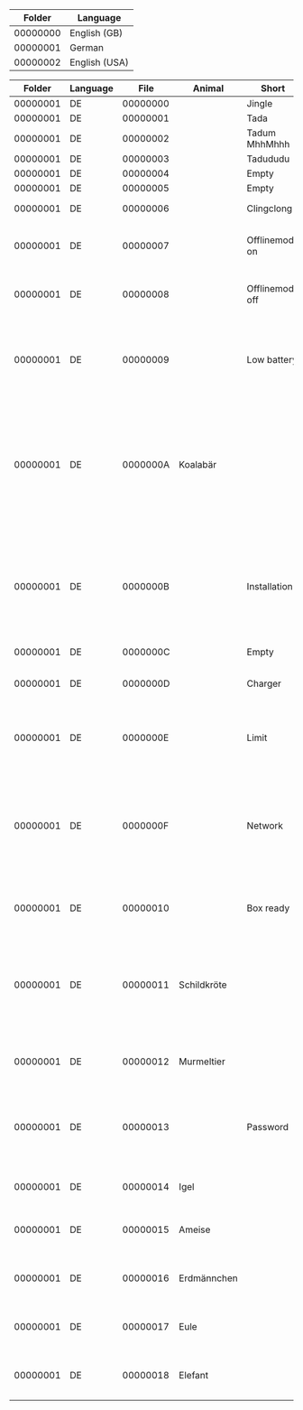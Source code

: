 |Folder|Language|
|-|-|
|00000000|English (GB)|
|00000001|German|
|00000002|English (USA)|

|Folder|Language|File|Animal|Short|Long|   
|-|-|-|-|-|-|
|00000001|DE|00000000||Jingle|Startup sound|
|00000001|DE|00000001||Tada||
|00000001|DE|00000002||Tadum MhhMhhh||
|00000001|DE|00000003||Tadududu|Low battery?|
|00000001|DE|00000004||Empty||
|00000001|DE|00000005||Empty||
|00000001|DE|00000006||Clingclong|Download complete|
|00000001|DE|00000007||Offlinemode on|Der Offlinemodus ist jetzt aktiviert|
|00000001|DE|00000008||Offlinemode off|Der Offlinemodus wurde beendet|
|00000001|DE|00000009||Low battery|Ohhoh, mein Akku ist leer und ich muss abschalten. Bitte stell mich auf die Ladestation.|
|00000001|DE|0000000A|Koalabär||Ohh oh, das hat nicht geklappt. Ich befinde mich gerade im Offlinemodus. Weitere Infos erhälts du unter dem Codewort Koalabär|
|00000001|DE|0000000B||Installation|Hallo, nicht erschrecken. Hier spricht deine Toniebox. Bevor es losgeht, brauche ich Hilfe bei der Installation.|
|00000001|DE|0000000C||Empty||
|00000001|DE|0000000D||Charger|Bitte lass mich noch auf der Ladestation|
|00000001|DE|0000000E||Limit|Hallo, du hast dein Hörspiellimit für heute erreicht.|
|00000001|DE|0000000F||Network|Ohh oh, das Herunterladen wurde leider unterbrochen. Bitte überprüfe ob du noch mit dem Internet verbunden bist.|
|00000001|DE|00000010||Box ready|Ohh-ja, jetzt bin ich bereit für die Tonies. Viel Spaaaß!|
|00000001|DE|00000011|Schildkröte||Ohh oh, ich habe keine Verbindung zum Internet. Weitere Infos erhälst du unter dem Codewort Schildkröte|
|00000001|DE|00000012|Murmeltier||Ohh oh, ein Fehler. Codewort Murmeltier|
|00000001|DE|00000013||Password|Ohh oh, das hat nicht geklappt. Dein Passwort scheint wohl falsch zu sein.|
|00000001|DE|00000014|Igel||Ohh oh, ein Fehler. Codewort Igel|
|00000001|DE|00000015|Ameise||Ohh oh, ein Fehler. Codewort Ameise|
|00000001|DE|00000016|Erdmännchen||Ohh oh, ein Fehler. Codewort Erdmännchen|
|00000001|DE|00000017|Eule||Ohh oh, ein Fehler. Codewort Eule|
|00000001|DE|00000018|Elefant||Ohh oh, ein Fehler. Codewort Elefant|